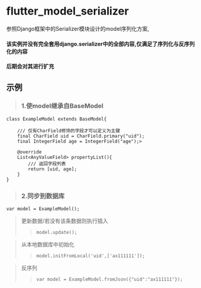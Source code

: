 # flutter_model_serializer

参照Django框架中的Serializer模块设计的model序列化方案,
#### 该实例并没有完全套用django.serializer中的全部内容,仅满足了序列化与反序列化的内容
#### 后期会对其进行扩充

## 示例
>### 1.使model继承自BaseModel

    class ExampleModel extends BaseModel{

        /// 仅有CharField修饰的字段才可以定义为主键
        final CharField uid = CharField.primary("uid");
        final IntegerField age = IntegerField("age");>

        @override
        List<AnyValueField> propertyList(){
            /// 返回字段列表
            return [uid, age];
        }
    }

>### 2.同步到数据库
`var model = ExampleModel();`

>更新数据/若没有该条数据则执行插入
>>`model.update();`


> 从本地数据库中初始化
>> `model.initFromLocal('uid',['ax111111']);`

> 反序列
>> `var model = ExampleModel.fromJson({"uid":"ax111111"});`

